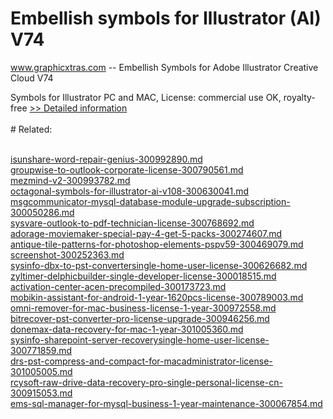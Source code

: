 # Embellish symbols for Illustrator (AI) V74
www.graphicxtras.com -- Embellish Symbols for Adobe Illustrator Creative Cloud V74

Symbols for Illustrator PC and MAC, License: commercial use OK, royalty-free
[>> Detailed information](https://secure.shareit.com/shareit/product.html?productid=300469191&affiliateid=200057808)<br/><br/># Related:

<br />[isunshare-word-repair-genius-300992890.md](https://github.com/downloadplanet/downloadplanet/blob/main/isunshare-word-repair-genius-300992890.md)<br />[groupwise-to-outlook-corporate-license-300790561.md](https://github.com/downloadplanet/downloadplanet/blob/main/groupwise-to-outlook-corporate-license-300790561.md)<br />[mezmind-v2-300993782.md](https://github.com/downloadplanet/downloadplanet/blob/main/mezmind-v2-300993782.md)<br />[octagonal-symbols-for-illustrator-ai-v108-300630041.md](https://github.com/downloadplanet/downloadplanet/blob/main/octagonal-symbols-for-illustrator-ai-v108-300630041.md)<br />[msgcommunicator-mysql-database-module-upgrade-subscription-300050286.md](https://github.com/downloadplanet/downloadplanet/blob/main/msgcommunicator-mysql-database-module-upgrade-subscription-300050286.md)<br />[sysvare-outlook-to-pdf-technician-license-300768692.md](https://github.com/downloadplanet/downloadplanet/blob/main/sysvare-outlook-to-pdf-technician-license-300768692.md)<br />[adorage-moviemaker-special-pay-4-get-5-packs-300274607.md](https://github.com/downloadplanet/downloadplanet/blob/main/adorage-moviemaker-special-pay-4-get-5-packs-300274607.md)<br />[antique-tile-patterns-for-photoshop-elements-pspv59-300469079.md](https://github.com/downloadplanet/downloadplanet/blob/main/antique-tile-patterns-for-photoshop-elements-pspv59-300469079.md)<br />[screenshot-300252363.md](https://github.com/downloadplanet/downloadplanet/blob/main/screenshot-300252363.md)<br />[sysinfo-dbx-to-pst-convertersingle-home-user-license-300626682.md](https://github.com/downloadplanet/downloadplanet/blob/main/sysinfo-dbx-to-pst-convertersingle-home-user-license-300626682.md)<br />[zyltimer-delphicbuilder-single-developer-license-300018515.md](https://github.com/downloadplanet/downloadplanet/blob/main/zyltimer-delphicbuilder-single-developer-license-300018515.md)<br />[activation-center-acen-precompiled-300173723.md](https://github.com/downloadplanet/downloadplanet/blob/main/activation-center-acen-precompiled-300173723.md)<br />[mobikin-assistant-for-android-1-year-1620pcs-license-300789003.md](https://github.com/downloadplanet/downloadplanet/blob/main/mobikin-assistant-for-android-1-year-1620pcs-license-300789003.md)<br />[omni-remover-for-mac-business-license-1-year-300972558.md](https://github.com/downloadplanet/downloadplanet/blob/main/omni-remover-for-mac-business-license-1-year-300972558.md)<br />[bitrecover-pst-converter-pro-license-upgrade-300946256.md](https://github.com/downloadplanet/downloadplanet/blob/main/bitrecover-pst-converter-pro-license-upgrade-300946256.md)<br />[donemax-data-recovery-for-mac-1-year-301005360.md](https://github.com/downloadplanet/downloadplanet/blob/main/donemax-data-recovery-for-mac-1-year-301005360.md)<br />[sysinfo-sharepoint-server-recoverysingle-home-user-license-300771859.md](https://github.com/downloadplanet/downloadplanet/blob/main/sysinfo-sharepoint-server-recoverysingle-home-user-license-300771859.md)<br />[drs-pst-compress-and-compact-for-macadministrator-license-301005005.md](https://github.com/downloadplanet/downloadplanet/blob/main/drs-pst-compress-and-compact-for-macadministrator-license-301005005.md)<br />[rcysoft-raw-drive-data-recovery-pro-single-personal-license-cn-300915053.md](https://github.com/downloadplanet/downloadplanet/blob/main/rcysoft-raw-drive-data-recovery-pro-single-personal-license-cn-300915053.md)<br />[ems-sql-manager-for-mysql-business-1-year-maintenance-300067854.md](https://github.com/downloadplanet/downloadplanet/blob/main/ems-sql-manager-for-mysql-business-1-year-maintenance-300067854.md)
